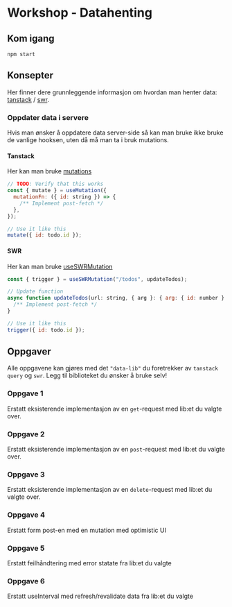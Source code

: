 # Workshop - Datahenting

## Kom igang

```
npm start
```

## Konsepter

Her finner dere grunnleggende informasjon om hvordan man henter data: [tanstack](https://tanstack.com/query/latest/docs/framework/react/guides/queries#query-basics) / [swr](https://swr.vercel.app/docs/data-fetching).

### Oppdater data i servere

Hvis man ønsker å oppdatere data server-side så kan man bruke ikke bruke de vanlige hooksen, uten då må man ta i bruk mutations.

#### Tanstack

Her kan man bruke [mutations](https://tanstack.com/query/latest/docs/framework/react/guides/mutations)

```jsx
// TODO: Verify that this works
const { mutate } = useMutation({
  mutationFn: ({ id: string }) => {
    /** Implement post-fetch */
  },
});

// Use it like this
mutate({ id: todo.id });
```

#### SWR

Her kan man bruke [useSWRMutation](https://swr.vercel.app/docs/mutation.en-US#useswrmutation)

```jsx
const { trigger } = useSWRMutation("/todos", updateTodos);

// Update function
async function updateTodos(url: string, { arg }: { arg: { id: number } }) {
  /** Implement post-fetch */
}

// Use it like this
trigger({ id: todo.id });
```

## Oppgaver

Alle oppgavene kan gjøres med det `"data-lib"` du foretrekker av `tanstack query` og `swr`. Legg til biblioteket du ønsker å bruke selv!

### Oppgave 1

Erstatt eksisterende implementasjon av en `get`-request med lib:et du valgte over.

### Oppgave 2

Erstatt eksisterende implementasjon av en `post`-request med lib:et du valgte over.

### Oppgave 3

Erstatt eksisterende implementasjon av en `delete`-request med lib:et du valgte over.

### Oppgave 4

Erstatt form post-en med en mutation med optimistic UI

### Oppgave 5

Erstatt feilhåndtering med error statate fra lib:et du valgte

### Oppgave 6

Erstatt useInterval med refresh/revalidate data fra lib:et du valgte
